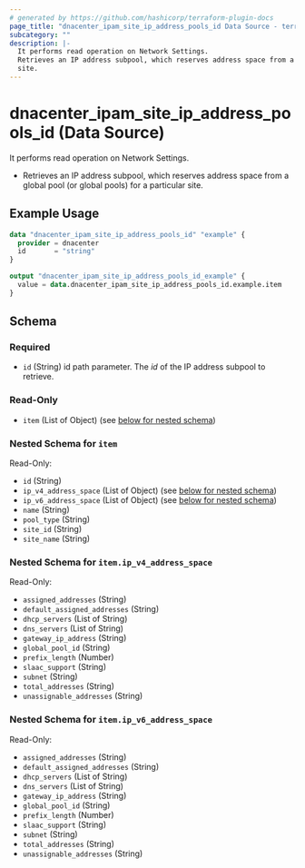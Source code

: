 ```yaml
---
# generated by https://github.com/hashicorp/terraform-plugin-docs
page_title: "dnacenter_ipam_site_ip_address_pools_id Data Source - terraform-provider-dnacenter"
subcategory: ""
description: |-
  It performs read operation on Network Settings.
  Retrieves an IP address subpool, which reserves address space from a global pool (or global pools) for a particular
  site.
---
```


# dnacenter_ipam_site_ip_address_pools_id (Data Source)

It performs read operation on Network Settings.

- Retrieves an IP address subpool, which reserves address space from a global pool (or global pools) for a particular
site.

## Example Usage

```terraform
data "dnacenter_ipam_site_ip_address_pools_id" "example" {
  provider = dnacenter
  id       = "string"
}

output "dnacenter_ipam_site_ip_address_pools_id_example" {
  value = data.dnacenter_ipam_site_ip_address_pools_id.example.item
}
```

<!-- schema generated by tfplugindocs -->
## Schema

### Required

- `id` (String) id path parameter. The *id* of the IP address subpool to retrieve.

### Read-Only

- `item` (List of Object) (see [below for nested schema](#nestedatt--item))

<a id="nestedatt--item"></a>
### Nested Schema for `item`

Read-Only:

- `id` (String)
- `ip_v4_address_space` (List of Object) (see [below for nested schema](#nestedobjatt--item--ip_v4_address_space))
- `ip_v6_address_space` (List of Object) (see [below for nested schema](#nestedobjatt--item--ip_v6_address_space))
- `name` (String)
- `pool_type` (String)
- `site_id` (String)
- `site_name` (String)

<a id="nestedobjatt--item--ip_v4_address_space"></a>
### Nested Schema for `item.ip_v4_address_space`

Read-Only:

- `assigned_addresses` (String)
- `default_assigned_addresses` (String)
- `dhcp_servers` (List of String)
- `dns_servers` (List of String)
- `gateway_ip_address` (String)
- `global_pool_id` (String)
- `prefix_length` (Number)
- `slaac_support` (String)
- `subnet` (String)
- `total_addresses` (String)
- `unassignable_addresses` (String)


<a id="nestedobjatt--item--ip_v6_address_space"></a>
### Nested Schema for `item.ip_v6_address_space`

Read-Only:

- `assigned_addresses` (String)
- `default_assigned_addresses` (String)
- `dhcp_servers` (List of String)
- `dns_servers` (List of String)
- `gateway_ip_address` (String)
- `global_pool_id` (String)
- `prefix_length` (Number)
- `slaac_support` (String)
- `subnet` (String)
- `total_addresses` (String)
- `unassignable_addresses` (String)
